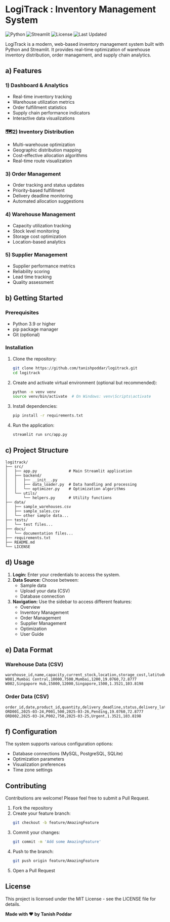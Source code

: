 # LogiTrack : Inventory Management System

![Python](https://img.shields.io/badge/Python-3.9%2B-blue)
![Streamlit](https://img.shields.io/badge/Streamlit-1.28.0-red)
![License](https://img.shields.io/badge/License-MIT-green)
![Last Updated](https://img.shields.io/badge/Last%20Updated-2025--03--24-brightgreen)

LogiTrack is a modern, web-based inventory management system built with Python and Streamlit. It provides real-time optimization of warehouse inventory distribution, order management, and supply chain analytics.

## a) Features

### 1) Dashboard & Analytics
- Real-time inventory tracking
- Warehouse utilization metrics
- Order fulfillment statistics
- Supply chain performance indicators
- Interactive data visualizations

### 🗺2) Inventory Distribution
- Multi-warehouse optimization
- Geographic distribution mapping
- Cost-effective allocation algorithms
- Real-time route visualization

### 3) Order Management
- Order tracking and status updates
- Priority-based fulfillment
- Delivery deadline monitoring
- Automated allocation suggestions

### 4) Warehouse Management
- Capacity utilization tracking
- Stock level monitoring
- Storage cost optimization
- Location-based analytics

### 5) Supplier Management
- Supplier performance metrics
- Reliability scoring
- Lead time tracking
- Quality assessment

## b) Getting Started

### Prerequisites
- Python 3.9 or higher
- pip package manager
- Git (optional)

### Installation

1. Clone the repository:
   ```bash
   git clone https://github.com/tanishpoddar/logitrack.git
   cd logitrack
   ```

2. Create and activate virtual environment (optional but recommended):
   ```bash
   python -m venv venv
   source venv/bin/activate  # On Windows: venv\Scripts\activate
   ```

3. Install dependencies:
   ```bash
   pip install -r requirements.txt
   ```

4. Run the application:
   ```bash
   streamlit run src/app.py
   ```

## c) Project Structure
```
logitrack/
├── src/
│   ├── app.py              # Main Streamlit application
│   ├── backend/
│   │   ├── __init__.py
│   │   ├── data_loader.py  # Data handling and processing
│   │   └── optimizer.py    # Optimization algorithms
│   └── utils/
│       └── helpers.py      # Utility functions
├── data/
│   ├── sample_warehouses.csv
│   ├── sample_sales.csv
│   └── other sample data...
├── tests/
│   └── test files...
├── docs/
│   └── documentation files...
├── requirements.txt
├── README.md
└── LICENSE
```

## d) Usage

1. **Login:** Enter your credentials to access the system.
2. **Data Source:** Choose between:
   - Sample data
   - Upload your data (CSV)
   - Database connection
3. **Navigation:** Use the sidebar to access different features:
   - Overview
   - Inventory Management
   - Order Management
   - Supplier Management
   - Optimization
   - User Guide

## e) Data Format

### Warehouse Data (CSV)
```
warehouse_id,name,capacity,current_stock,location,storage_cost,latitude,longitude
W001,Mumbai Central,10000,7500,Mumbai,1200,19.0760,72.8777
W002,Singapore Hub,15000,12000,Singapore,1500,1.3521,103.8198
```

### Order Data (CSV)
```
order_id,date,product_id,quantity,delivery_deadline,status,delivery_latitude,delivery_longitude
ORD001,2025-03-24,P001,500,2025-03-26,Pending,19.0760,72.8777
ORD002,2025-03-24,P002,750,2025-03-25,Urgent,1.3521,103.8198
```

## f) Configuration
The system supports various configuration options:
- Database connections (MySQL, PostgreSQL, SQLite)
- Optimization parameters
- Visualization preferences
- Time zone settings

## Contributing
Contributions are welcome! Please feel free to submit a Pull Request.

1. Fork the repository
2. Create your feature branch:
   ```bash
   git checkout -b feature/AmazingFeature
   ```
3. Commit your changes:
   ```bash
   git commit -m 'Add some AmazingFeature'
   ```
4. Push to the branch:
   ```bash
   git push origin feature/AmazingFeature
   ```
5. Open a Pull Request

## License
This project is licensed under the MIT License - see the LICENSE file for details.

**Made with ❤️ by Tanish Poddar**
